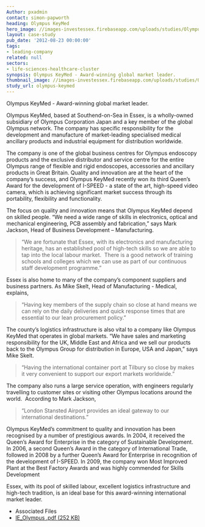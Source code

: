 ```yaml
---
Author: pxadmin
contact: simon-papworth
heading: Olympus KeyMed
hero_image: //images-investessex.firebaseapp.com/uploads/studies/Olympus_Banner.jpg
layout: case-study
pub_date: '2012-08-23 00:00:00'
tags:
- leading-company
related: null
sectors:
- life-sciences-healthcare-cluster
synopsis: Olympus KeyMed - Award-winning global market leader.
thumbnail_image: //images-investessex.firebaseapp.com/uploads/studies/Olympus_Tile.jpg
study_url: olympus-keymed
---
```

<p>Olympus KeyMed - Award-winning global market leader.</p><p>Olympus KeyMed, based at Southend-on-Sea in Essex, is a wholly-owned subsidiary of Olympus Corporation Japan and a key member of the global Olympus network. The company has specific responsibility for the development and manufacture of market-leading specialised medical ancillary products and industrial equipment for distribution worldwide.</p><p>The company is one of the global business centres for Olympus endoscopy products and the exclusive distributor and service centre for the entire Olympus range of flexible and rigid endoscopes, accessories and ancillary products in Great Britain. Quality and innovation are at the heart of the company’s success, and Olympus KeyMed recently won its third Queen’s Award for the development of I-SPEED - a state of the art, high-speed video camera, which is achieving significant market success through its portability, flexibility and functionality.</p><p>The focus on quality and innovation means that Olympus KeyMed depend on skilled people. “We need a wide range of skills in electronics, optical and mechanical engineering, PCB assembly and fabrication,” says Mark Jackson, Head of Business Development – Manufacturing.</p><blockquote><p>“We are fortunate that Essex, with its electronics and manufacturing heritage, has an established pool of high-tech skills so we are able to tap into the local labour market.  There is a good network of training schools and colleges which we can use as part of our continuous staff development programme.”</p></blockquote><p>Essex is also home to many of the company’s component suppliers and business partners. As Mike Skelt, Head of Manufacturing - Medical, explains,</p><blockquote><p>“Having key members of the supply chain so close at hand means we can rely on the daily deliveries and quick response times that are essential to our lean procurement policy.”</p></blockquote><p>The county’s logistics infrastructure is also vital to a company like Olympus KeyMed that operates in global markets. “We have sales and marketing responsibility for the UK, Middle East and Africa and we sell our products back to the Olympus Group for distribution in Europe, USA and Japan,” says Mike Skelt.</p><blockquote><p>“Having the international container port at Tilbury so close by makes it very convenient to support our export markets worldwide.”</p></blockquote><p>The company also runs a large service operation, with engineers regularly travelling to customer sites or visiting other Olympus locations around the world.  According to Mark Jackson,</p><blockquote><p>“London Stansted Airport provides an ideal gateway to our international destinations.”</p></blockquote><p>Olympus KeyMed’s commitment to quality and innovation has been recognised by a number of prestigious awards. In 2004, it received the Queen’s Award for Enterprise in the category of Sustainable Development. In 2006, a second Queen’s Award in the category of International Trade, followed in 2008 by a further Queen’s Award for Enterprise in recognition of the development of I-SPEED. In 2009, the company won Most Improved Plant at the Best Factory Awards and was highly commended for Skills Development</p><p>Essex, with its pool of skilled labour, excellent logistics infrastructure and high-tech tradition, is an ideal base for this award-winning international market leader.</p> <ul class='downloadable-files'><li class='header'>Associated Files</li><li><a alt='' class='btn' href='//images-investessex.firebaseapp.com/uploads/studies/IE_Olympus.pdf' target='_blank'>IE_Olympus .pdf <span>(252 KB)</span></a></li></ul>